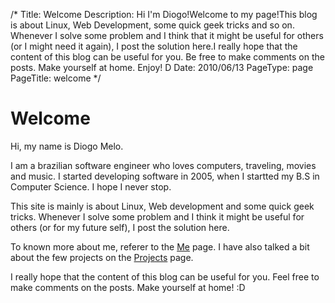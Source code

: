 /*
Title: Welcome
Description: Hi I'm Diogo!Welcome to my page!This blog is about Linux, Web Development, some quick geek tricks and so on. Whenever I solve some problem and I think that it might be useful for others (or I might need it again), I post the solution here.I really hope that the content of this blog can be useful for you. Be free to make comments on the posts. Make yourself at home. Enjoy! D
Date: 2010/06/13
PageType: page
PageTitle: welcome
*/

Welcome
=======

Hi, my name is Diogo Melo.

I am a brazilian software engineer who loves computers, traveling, movies and
music. I started developing software in 2005, when I startted my B.S in 
Computer Science. I hope I never stop.

This site is mainly is about Linux, Web development and some quick geek tricks.
Whenever I solve some problem and I think it might be useful for others (or
for my future self), I post the solution here.

To known more about me, referer to the [Me](me) page. I have also talked a bit
about the few projects on the [Projects](projects) page.

I really hope that the content of this blog can be useful for you. Feel free to
make comments on the posts. Make yourself at home! :D
